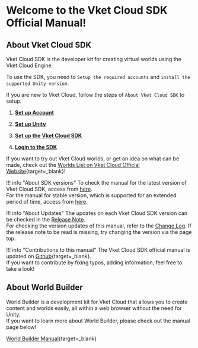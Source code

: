 # Welcome to the Vket Cloud SDK Official Manual!

## About Vket Cloud SDK

Vket Cloud SDK is the developer kit for creating virtual worlds using the Vket Cloud Engine.  

To use the SDK, you need to  `Setup the required accounts` and `install the supported Unity version`.  

If you are new to Vket Cloud, follow the steps of `About Vket Cloud SDK` to setup.  

1. **[Set up Account](AboutVketCloudSDK/SetupAccount.md)**

2. **[Set up Unity](AboutVketCloudSDK/OperatingEnvironment.md)**

3. **[Set up the Vket Cloud SDK](AboutVketCloudSDK/SetupSDK_external.md)**

4. **[Login to the SDK](AboutVketCloudSDK/LoginSDK.md)**

If you want to try out Vket Cloud worlds, or get an idea on what can be made, check out the [Worlds List on Vket Cloud Official Website](https://cloud.vket.com/en/search/worlds){target=_blank}!

!!! info "About SDK versions"
    To check the manual for the latest version of Vket Cloud SDK, access from [here](https://vrhikky.github.io/VketCloudSDK_Documents/latest/index.html).<br>
    For the manual for stable version, which is supported for an extended period of time, access from [here](https://vrhikky.github.io/VketCloudSDK_Documents/stable/index.html).

!!! info "About Updates"
    The updates on each Vket Cloud SDK version can be checked in the [Release Note](releasenote/releasenote-13.4.md).<br>
    For checking the version updates of this manual, refer to the [Change Log](changelog/changelog-13.4.md).
    If the release note to be read is missing, try changing the version via the page top.

!!! info "Contributions to this manual"
    The Vket Cloud SDK official manual is updated on [Github](https://github.com/VRHIKKY/VketCloudSDK_Documents){target=_blank}.<br>
    If you want to contribute by fixing typos, adding information, feel free to take a look!

## About World Builder

World Builder is a development kit for Vket Cloud that allows you to create content and worlds easily, all within a web browser without the need for Unity.<br>
If you want to learn more about World Builder, please check out the manual page below!

[World Builder Manual](https://vrhikky.github.io/SceneBuilder_Documents/latest/en/index.html){target=_blank}

